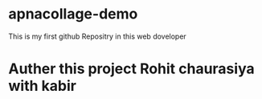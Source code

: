 # apnacollage-demo
This is my first github Repositry in this web doveloper
<br>
<h1>Auther this project Rohit chaurasiya with kabir </h1>